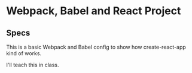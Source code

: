 # Webpack, Babel and React Project

## Specs

This is a basic Webpack and Babel config to show how create-react-app kind of works. 

I'll teach this in class.